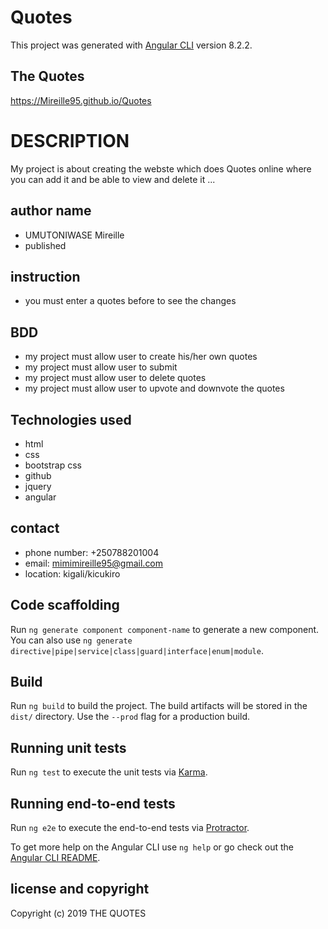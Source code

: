 # Quotes

This project was generated with [Angular CLI](https://github.com/angular/angular-cli) version 8.2.2.
## The Quotes
https://Mireille95.github.io/Quotes
# DESCRIPTION
My project is about creating the webste which does Quotes online where you can add it and be able to view and delete it ...
## author name 
+ UMUTONIWASE Mireille
+ published
## instruction
+ you must enter a quotes before to see the changes

## BDD
+ my project must allow user to create his/her own quotes
+ my project must allow user to submit 
+ my project must allow user to delete quotes
+ my project must allow user to upvote and downvote the quotes

## Technologies used
+ html
+ css
+ bootstrap css
+ github
+ jquery
+ angular 

## contact
+ phone number: +250788201004
+ email: mimimireille95@gmail.com
+ location: kigali/kicukiro
## Code scaffolding

Run `ng generate component component-name` to generate a new component. You can also use `ng generate directive|pipe|service|class|guard|interface|enum|module`.

## Build

Run `ng build` to build the project. The build artifacts will be stored in the `dist/` directory. Use the `--prod` flag for a production build.

## Running unit tests

Run `ng test` to execute the unit tests via [Karma](https://karma-runner.github.io).

## Running end-to-end tests

Run `ng e2e` to execute the end-to-end tests via [Protractor](http://www.protractortest.org/).

To get more help on the Angular CLI use `ng help` or go check out the [Angular CLI README](https://github.com/angular/angular-cli/blob/master/README.md).

## license and copyright

Copyright (c) 2019 THE QUOTES
  
